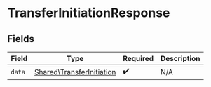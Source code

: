 # TransferInitiationResponse


## Fields

| Field                                                                  | Type                                                                   | Required                                                               | Description                                                            |
| ---------------------------------------------------------------------- | ---------------------------------------------------------------------- | ---------------------------------------------------------------------- | ---------------------------------------------------------------------- |
| `data`                                                                 | [Shared\TransferInitiation](../../Models/Shared/TransferInitiation.md) | :heavy_check_mark:                                                     | N/A                                                                    |